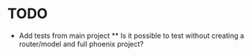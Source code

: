 # TODO
* Add tests from main project
** Is it possible to test without creating a router/model and full phoenix project?
